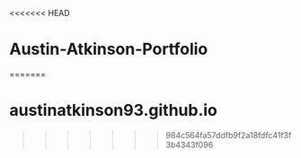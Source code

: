 <<<<<<< HEAD
# Austin-Atkinson-Portfolio
=======
# austinatkinson93.github.io
>>>>>>> 984c564fa57ddfb9f2a18fdfc41f3f3b4343f096
